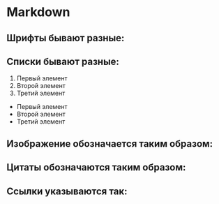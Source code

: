 # Markdown 
## Шрифты бывают разные:


## Списки бывают разные:
1. Первый элемент
2. Второй элемент
3. Третий элемент

* Первый элемент
* Второй элемент
* Третий элемент

## Изображение обозначается таким образом:

## Цитаты обозначаются таким образом:

## Ссылки указываются так:


